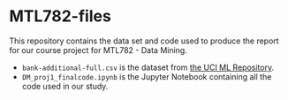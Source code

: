 # MTL782-files

This repository contains the data set and code used to produce the report for our course project for MTL782 - Data Mining.

* `bank-additional-full.csv` is the dataset from [the UCI ML Repository](https://archive.ics.uci.edu/ml/datasets/bank+marketing).
* `DM_proj1_finalcode.ipynb` is the Jupyter Notebook containing all the code used in our study.
